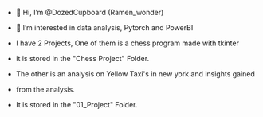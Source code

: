 - 👋 Hi, I’m @DozedCupboard (Ramen_wonder)
- 👀 I’m interested in data analysis, Pytorch and PowerBI

- I have 2 Projects, One of them is a chess program made with tkinter
- it is stored in the "Chess Project" Folder.

- The other is an analysis on Yellow Taxi's in new york and insights gained
- from the analysis.
- It is stored in the "01_Project" Folder.
<!---
- 🌱 I’m currently learning about both things I am interested in
- 💞️ I’m looking to collaborate on ...
- 📫 How to reach me ...
- 😄 Pronouns: ...
- ⚡ Fun fact: ...
--->

<!---
DozedCupboard/DozedCupboard is a ✨ special ✨ repository because its `README.md` (this file) appears on your GitHub profile.
You can click the Preview link to take a look at your changes.
--->

